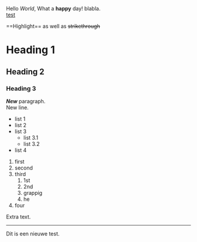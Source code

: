 Hello *World*, What a **happy** day!
blabla.  
[test](ipfs://QmQzhn6hEfbYdCfwzYFsSt3eWpubVKA1dNqsgUwci5vHwq)

==Highlight== as well as ~~strikethrough~~

# Heading 1

## Heading 2

### Heading 3

***New*** paragraph.  
New line.

* list 1
* list 2
* list 3
  * list 3.1
  * list 3.2
* list 4

1. first
2. second
3. third
    1. 1st
    2. 2nd
    3. grappig
    4. he
4. four

Extra text.

----------

Dit is een nieuwe test.
